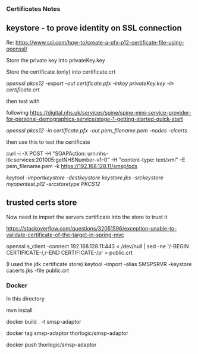 
### Certificates Notes 


## keystore - to prove identity on SSL connection

Re: https://www.ssl.com/how-to/create-a-pfx-p12-certificate-file-using-openssl/

Store the private key into privateKey.key

Store the certificate (only) into certificate.crt

*openssl pkcs12 -export -out certificate.pfx -inkey privateKey.key -in certificate.crt*

then test with 

following https://digital.nhs.uk/services/spine/spine-mini-service-provider-for-personal-demographics-service/stage-1-getting-started-quick-start

*openssl pkcs12 -in certificate.pfx -out pem_filename.pem -nodes -clcerts*

then use this to test the certificate

curl -i -X POST -H "SOAPAction: urn:nhs-itk:services:201005:getNHSNumber-v1-0" -H "content-type: text/xml" -E pem_filename.pem -k https://192.168.128.11/smsp/pds



*keytool -importkeystore -destkeystore keystore.jks -srckeystore myopentest.p12 -srcstoretype PKCS12*

## trusted certs store 

Now need to import the servers certificate into the store to trust it

https://stackoverflow.com/questions/32051596/exception-unable-to-validate-certificate-of-the-target-in-spring-mvc

openssl s_client -connect 192.168.128.11:443 < /dev/null | sed -ne '/-BEGIN CERTIFICATE-/,/-END CERTIFICATE-/p' > public.crt

(I used the jdk certificate store)
keytool -import -alias SMSPSRVR -keystore cacerts.jks -file public.crt



### Docker 

In this directory

mvn install 

docker build . -t smsp-adaptor

docker tag smsp-adaptor thorlogic/smsp-adaptor

docker push thorlogic/smsp-adaptor

